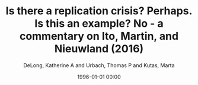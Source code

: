 ---
layout: post
title: Is there a replication crisis? Perhaps. Is this an example? No - a commentary on Ito, Martin, and Nieuwland (2016)

date: 1996-01-01 00:00
author: DeLong, Katherine A and Urbach, Thomas P and Kutas, Marta
journal: Language Cognition and Neuroscience

link: https://doi.org/10.1080/23273798.2017.1279339

year: 2017
---